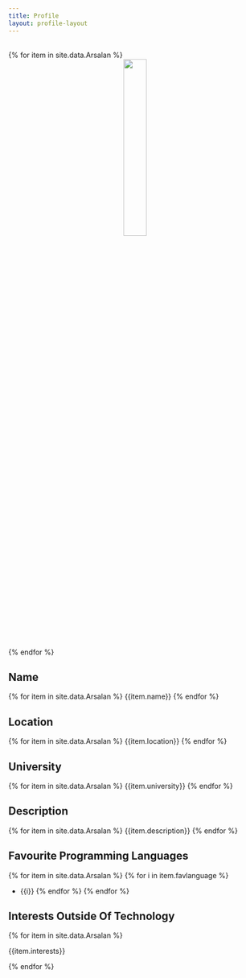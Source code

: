 ```yaml
---
title: Profile
layout: profile-layout
---
```



<br>
{% for item in site.data.Arsalan %}
<div align="center">
<img src="../assets/img/{{ item.img }}" class="pod-img" width="30%"/>
</div>
{% endfor %}

## Name
{% for item in site.data.Arsalan %}
{{item.name}}
{% endfor %}

## Location

{% for item in site.data.Arsalan %}
{{item.location}}
{% endfor %}



## University

{% for item in site.data.Arsalan %}
{{item.university}}
{% endfor %}


## Description

{% for item in site.data.Arsalan %}
{{item.description}}
{% endfor %}


## Favourite Programming Languages

{% for item in site.data.Arsalan %}
{% for i in item.favlanguage %}
- {{i}}
{% endfor %}
{% endfor %}


## Interests Outside Of Technology

{% for item in site.data.Arsalan %}

{{item.interests}}

{% endfor %}